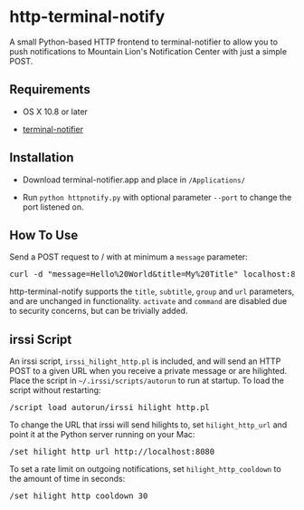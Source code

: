 http-terminal-notify
====================

A small Python-based HTTP frontend to terminal-notifier to allow you to push notifications to Mountain Lion's Notification Center with just a simple POST.

Requirements
------------

- OS X 10.8 or later

- [terminal-notifier](https://github.com/alloy/terminal-notifier)

Installation
------------

- Download terminal-notifier.app and place in `/Applications/`

- Run `python httpnotify.py` with optional parameter `--port` to change the port listened on.

How To Use
----------

Send a POST request to / with at minimum a `message` parameter:

<pre>curl -d "message=Hello%20World&title=My%20Title" localhost:8080</pre>

http-terminal-notify supports the `title`, `subtitle`, `group` and `url` parameters, and are unchanged in functionality. `activate` and `command` are disabled due to security concerns, but can be trivially added.

irssi Script
------------

An irssi script, `irssi_hilight_http.pl` is included, and will send an HTTP POST to a given URL when you receive a private message or are hilighted. Place the script in `~/.irssi/scripts/autorun` to run at startup. To load the script without restarting: 

<pre>/script load autorun/irssi_hilight_http.pl</pre>

To change the URL that irssi will send hilights to, set `hilight_http_url` and point it at the Python server running on your Mac:

<pre>/set hilight_http_url http://localhost:8080</pre>

To set a rate limit on outgoing notifications, set `hilight_http_cooldown` to the amount of time in seconds:

<pre>/set hilight_http_cooldown 30</pre>
